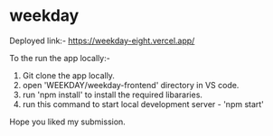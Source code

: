 # weekday

Deployed link:- https://weekday-eight.vercel.app/

To the run the app locally:- 

1. Git clone the app locally.
2. open 'WEEKDAY/weekday-frontend' directory in VS code.
3. run 'npm install' to install the required libararies.
3. run this command to start local development server - 'npm start' 

Hope you liked my submission.
